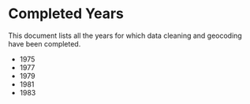# Completed Years

This document lists all the years for which data cleaning and geocoding have been completed.

- 1975
- 1977
- 1979
- 1981
- 1983
